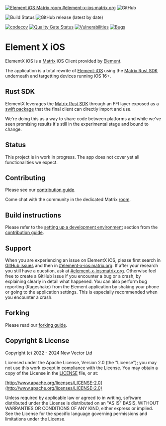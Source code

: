 [![Element iOS Matrix room #element-x-ios:matrix.org](https://img.shields.io/matrix/element-x-ios:matrix.org.svg?label=%23element-x-ios:matrix.org&logo=matrix&server_fqdn=matrix.org)](https://matrix.to/#/#element-x-ios:matrix.org)
![GitHub](https://img.shields.io/github/license/element-hq/element-x-ios)

![Build Status](https://img.shields.io/github/actions/workflow/status/element-hq/element-x-ios/unit_tests.yml?style=flat-square)
![GitHub release (latest by date)](https://img.shields.io/github/v/release/element-hq/element-x-ios)

[![codecov](https://codecov.io/gh/element-hq/element-x-ios/branch/develop/graph/badge.svg?token=AVIJB2MJU2)](https://codecov.io/gh/element-hq/element-x-ios)
[![Quality Gate Status](https://sonarcloud.io/api/project_badges/measure?project=vector-im_element-x-ios&metric=alert_status)](https://sonarcloud.io/summary/new_code?id=vector-im_element-x-ios)
[![Vulnerabilities](https://sonarcloud.io/api/project_badges/measure?project=vector-im_element-x-ios&metric=vulnerabilities)](https://sonarcloud.io/summary/new_code?id=vector-im_element-x-ios)
[![Bugs](https://sonarcloud.io/api/project_badges/measure?project=vector-im_element-x-ios&metric=bugs)](https://sonarcloud.io/summary/new_code?id=vector-im_element-x-ios)

# Element X iOS

ElementX iOS is a [Matrix](https://matrix.org/) iOS Client provided by [Element](https://element.io/).

The application is a total rewrite of [Element-iOS](https://github.com/element-hq/element-ios) using the [Matrix Rust SDK](https://github.com/matrix-org/matrix-rust-sdk) underneath and targetting devices running iOS 16+.

## Rust SDK

ElementX leverages the [Matrix Rust SDK](https://github.com/matrix-org/matrix-rust-sdk) through an FFI layer exposed as a [swift package](https://github.com/matrix-org/matrix-rust-components-swift) that the final client can directly import and use.

We're doing this as a way to share code between platforms and while we've seen promising results it's still in the experimental stage and bound to change.

## Status

This project is in work in progress. The app does not cover yet all functionalities we expect.

## Contributing

Please see our [contribution guide](CONTRIBUTING.md).

Come chat with the community in the dedicated Matrix [room](https://matrix.to/#/#element-x-ios:matrix.org).

## Build instructions

Please refer to the [setting up a development environment](CONTRIBUTING.md#setting-up-a-development-environment) section from the [contribution guide](CONTRIBUTING.md).

## Support

When you are experiencing an issue on ElementX iOS, please first search in [GitHub issues](https://github.com/element-hq/element-x-ios/issues)
and then in [#element-x-ios:matrix.org](https://matrix.to/#/#element-x-ios:matrix.org).
If after your research you still have a question, ask at [#element-x-ios:matrix.org](https://matrix.to/#/#element-x-ios:matrix.org). Otherwise feel free to create a GitHub issue if you encounter a bug or a crash, by explaining clearly in detail what happened. You can also perform bug reporting (Rageshake) from the Element application by shaking your phone or going to the application settings. This is especially recommended when you encounter a crash.

## Forking

Please read our [forking guide](docs/FORKING.md).

## Copyright & License

Copyright (c) 2022 - 2024 New Vector Ltd

Licensed under the Apache License, Version 2.0 (the "License"); you may not use this work except in compliance with the License. You may obtain a copy of the License in the [LICENSE](LICENSE) file, or at:

[http://www.apache.org/licenses/LICENSE-2.0](http://www.apache.org/licenses/LICENSE-2.0)

Unless required by applicable law or agreed to in writing, software distributed under the License is distributed on an "AS IS" BASIS, WITHOUT WARRANTIES OR CONDITIONS OF ANY KIND, either express or implied. See the License for the specific language governing permissions and limitations under the License.
